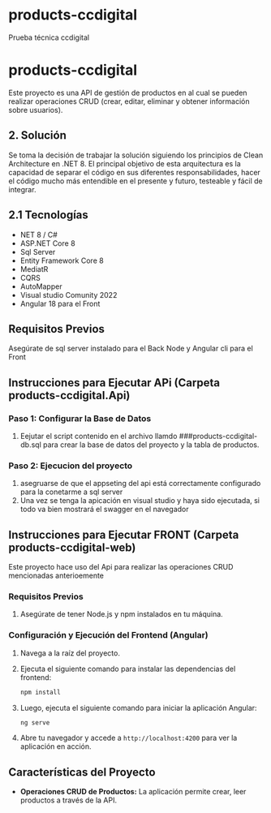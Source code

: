 # products-ccdigital
Prueba técnica ccdigital


# products-ccdigital 

Este proyecto es una API de gestión de productos en al cual se pueden realizar operaciones CRUD (crear, editar, eliminar y obtener información sobre usuarios).

## 2. Solución

Se toma la decisión de trabajar la solución siguiendo los principios de Clean Architecture en .NET 8. 
El principal objetivo de esta arquitectura es la capacidad de separar el código en sus diferentes responsabilidades, hacer el código mucho más entendible en el presente y futuro, testeable y fácil de integrar.


## 2.1 Tecnologías
* NET 8 / C#
* ASP.NET Core 8
* Sql Server
* Entity Framework Core 8
* MediatR
* CQRS
* AutoMapper
* Visual studio Comunity 2022
* Angular 18 para el Front

## Requisitos Previos
Asegúrate de sql server instalado para el Back
Node y Angular cli para el Front

## Instrucciones para Ejecutar APi (Carpeta products-ccdigital.Api)

### Paso 1: Configurar la Base de Datos
1. Eejutar el script contenido en el archivo llamdo ###products-ccdigital-db.sql para crear la base de datos del proyecto y la tabla de productos.

### Paso 2: Ejecucion del proyecto
1. asegruarse de que el appseting del api está correctamente configurado para la conetarme a sql server
2. Una vez se tenga la apicación en visual studio y haya sido ejecutada, si todo va bien mostrará el swagger en el navegador


## Instrucciones para Ejecutar FRONT (Carpeta products-ccdigital-web)

Este proyecto hace uso del Api para realizar las operaciones CRUD mencionadas anterioemente

### Requisitos Previos

1. Asegúrate de tener Node.js y npm instalados en tu máquina.

### Configuración y Ejecución del Frontend (Angular)

1. Navega a la raíz del proyecto.

2. Ejecuta el siguiente comando para instalar las dependencias del frontend:

    ```bash
    npm install
    ```

3. Luego, ejecuta el siguiente comando para iniciar la aplicación Angular:

    ```bash
    ng serve
    ```

4. Abre tu navegador y accede a `http://localhost:4200` para ver la aplicación en acción.


## Características del Proyecto
- **Operaciones CRUD de Productos:** La aplicación permite crear, leer productos a través de la API.


